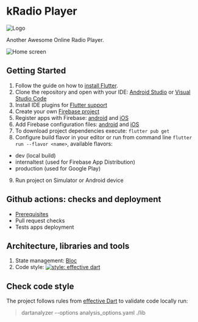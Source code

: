 # kRadio Player

![Logo](android/app/src/main/res/mipmap-hdpi/ic_launcher.png?raw=true)

Another Awesome Online Radio Player.

![Home screen](readme_assets/app.gif?raw=true)


## Getting Started

1. Follow the guide on how to [install Flutter](https://flutter.dev/docs/get-started/install).
2. Clone the repository and open with your IDE: [Android Studio](https://developer.android.com/studio) or [Visual Studio Code](https://code.visualstudio.com/)
3. Install IDE plugins for [Flutter support](https://flutter.dev/docs/get-started/editor?tab=androidstudio)
4. Create your own [Firebase project](https://console.firebase.google.com/)
5. Register apps with Firebase: [android](https://firebase.google.com/docs/android/setup#register-app) and [iOS](https://firebase.google.com/docs/ios/setup#register-app)
6. Add Firebase configuration files: [android](https://firebase.google.com/docs/android/setup#add-config-file) and [iOS](https://firebase.google.com/docs/ios/setup#add-config-file)
7. To download project dependencies execute: `flutter pub get`
8. Configure build flavor in your editor or run from command line `flutter run --flavor <name>`, available flavors:
- dev (local build)
- internaltest (used for Firebase App Distribution)
- production (used for Google Play)
9. Run project on Simulator or Android device

## Github actions: checks and deployment

- [Prerequisites](readme_assets/PREREQUISITES.md)
- Pull request checks
- Tests apps deployment

## Architecture, libraries and tools

1. State management: [Bloc](https://bloclibrary.dev/#/)
2. Code style: [![style: effective dart](https://img.shields.io/badge/style-effective_dart-40c4ff.svg)](https://github.com/tenhobi/effective_dart)

## Check code style

The project follows rules from [effective Dart](https://dart.dev/guides/language/effective-dart) to validate code locally run:

> dartanalyzer --options analysis_options.yaml ./lib
